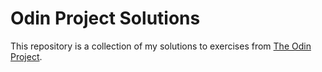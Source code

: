 # Odin Project Solutions

This repository is a collection of my solutions to exercises from [The Odin Project](https://www.theodinproject.com).
